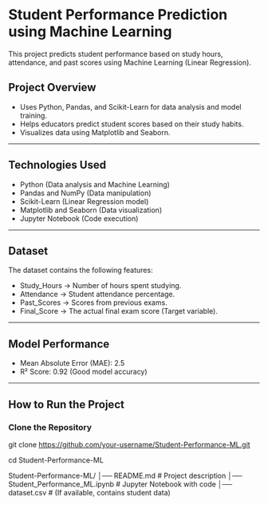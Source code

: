 # Student Performance Prediction using Machine Learning

This project predicts student performance based on study hours, attendance, and past scores using Machine Learning (Linear Regression).

## Project Overview
- Uses Python, Pandas, and Scikit-Learn for data analysis and model training.
- Helps educators predict student scores based on their study habits.
- Visualizes data using Matplotlib and Seaborn.

---

## Technologies Used
- Python (Data analysis and Machine Learning)
- Pandas and NumPy (Data manipulation)
- Scikit-Learn (Linear Regression model)
- Matplotlib and Seaborn (Data visualization)
- Jupyter Notebook (Code execution)

---

## Dataset
The dataset contains the following features:
- Study_Hours → Number of hours spent studying.
- Attendance → Student attendance percentage.
- Past_Scores → Scores from previous exams.
- Final_Score → The actual final exam score (Target variable).

---

## Model Performance
- Mean Absolute Error (MAE): 2.5
- R² Score: 0.92 (Good model accuracy)

---

## How to Run the Project

### Clone the Repository

git clone https://github.com/your-username/Student-Performance-ML.git

cd Student-Performance-ML

Student-Performance-ML/
│── README.md  # Project description
│── Student_Performance_ML.ipynb  # Jupyter Notebook with code
│── dataset.csv  # (If available, contains student data)

